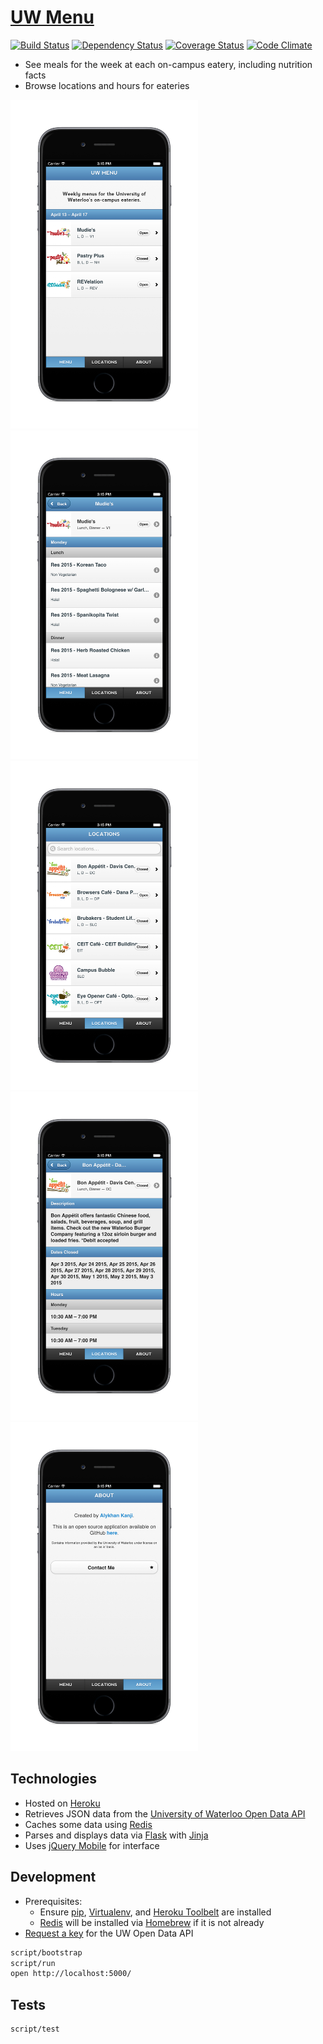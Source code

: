 # [UW Menu](http://uwmenu.com)

[![Build Status](https://travis-ci.org/alykhank/FoodMenu.svg?branch=master)](https://travis-ci.org/alykhank/FoodMenu)
[![Dependency Status](https://gemnasium.com/alykhank/FoodMenu.svg)](https://gemnasium.com/alykhank/FoodMenu)
[![Coverage Status](https://coveralls.io/repos/alykhank/FoodMenu/badge.svg?branch=master&service=github)](https://coveralls.io/github/alykhank/FoodMenu?branch=master)
[![Code Climate](https://codeclimate.com/github/alykhank/FoodMenu/badges/gpa.svg)](https://codeclimate.com/github/alykhank/FoodMenu)

* See meals for the week at each on-campus eatery, including nutrition facts
* Browse locations and hours for eateries

<img src="img/menu.png" alt="Menu" width="300px">
<img src="img/menuinfo.png" alt="Menu Info" width="300px">

<img src="img/locations.png" alt="Locations" width="300px">
<img src="img/locationinfo.png" alt="Location Info" width="300px">

<img src="img/about.png" alt="About" width="300px">

## Technologies

* Hosted on [Heroku](https://www.heroku.com)
* Retrieves JSON data from the [University of Waterloo Open Data API](https://api.uwaterloo.ca)
* Caches some data using [Redis](http://redis.io)
* Parses and displays data via [Flask](http://flask.pocoo.org) with [Jinja](http://jinja.pocoo.org)
* Uses [jQuery Mobile](https://jquerymobile.com) for interface

## Development

* Prerequisites:
  * Ensure [pip](https://pip.pypa.io/en/stable/), [Virtualenv](https://virtualenv.pypa.io/en/latest/), and [Heroku Toolbelt](https://toolbelt.heroku.com) are installed
  * [Redis](http://redis.io) will be installed via [Homebrew](http://brew.sh) if it is not already
* [Request a key](https://api.uwaterloo.ca/apikey/) for the UW Open Data API

```bash
script/bootstrap
script/run
open http://localhost:5000/
```

## Tests

```bash
script/test
```
